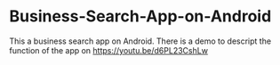 # Business-Search-App-on-Android
This a business search app on Android.
There is a demo to descript the function of the app on https://youtu.be/d6PL23CshLw
